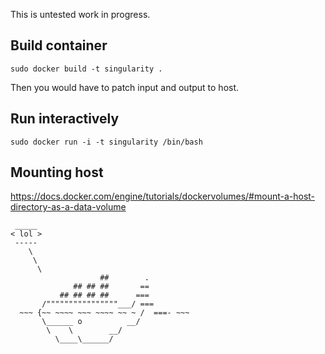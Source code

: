 This is untested work in progress.

## Build container

    sudo docker build -t singularity .

Then you would have to patch input and output to host.

## Run interactively

    sudo docker run -i -t singularity /bin/bash
    
## Mounting host

https://docs.docker.com/engine/tutorials/dockervolumes/#mount-a-host-directory-as-a-data-volume

     _____ 
    < lol >
     ----- 
        \
         \
          \     
                        ##        .            
                  ## ## ##       ==            
               ## ## ## ##      ===            
           /""""""""""""""""___/ ===        
      ~~~ {~~ ~~~~ ~~~ ~~~~ ~~ ~ /  ===- ~~~   
           \______ o          __/            
            \    \        __/             
              \____\______/   
